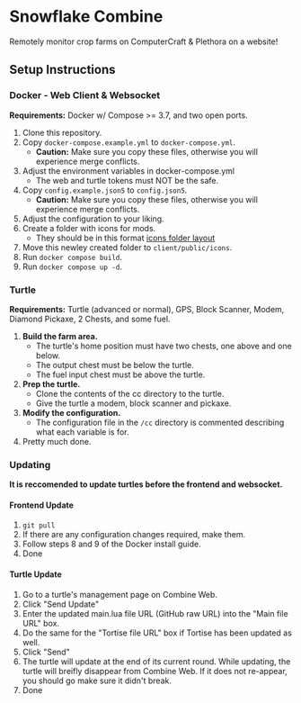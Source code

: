 # Snowflake Combine
Remotely monitor crop farms on ComputerCraft & Plethora on a website!
## Setup Instructions
### Docker - Web Client & Websocket
**Requirements:** Docker w/ Compose >= 3.7, and two open ports.
1. Clone this repository.
2. Copy `docker-compose.example.yml` to `docker-compose.yml`.
    - **Caution:** Make sure you copy these files, otherwise you will experience merge conflicts.
3. Adjust the environment variables in docker-compose.yml
    - The web and turtle tokens must NOT be the safe.
4. Copy `config.example.json5` to `config.json5`. 
    - **Caution:** Make sure you copy these files, otherwise you will experience merge conflicts.
5. Adjust the configuration to your liking.
6. Create a folder with icons for mods.
    - They should be in this format [icons folder layout](https://i.znepb.me/LDIH.png)
7. Move this newley created folder to `client/public/icons`.
8. Run `docker compose build`.
9. Run `docker compose up -d`.

### Turtle
**Requirements:** Turtle (advanced or normal), GPS, Block Scanner, Modem, Diamond Pickaxe, 2 Chests, and some fuel.
1. **Build the farm area.** 
    - The turtle's home position must have two chests, one above and one below.
    - The output chest must be below the turtle.
    - The fuel input chest must be above the turtle. 
1. **Prep the turtle.**
    - Clone the contents of the cc directory to the turtle. 
    - Give the turtle a modem, block scanner and pickaxe.
2. **Modify the configuration.**
    - The configuration file in the `/cc` directory is commented describing what each variable is for. 
4. Pretty much done.

### Updating
**It is reccomended to update turtles before the frontend and websocket.**
#### Frontend Update
1. `git pull`
2. If there are any configuration changes required, make them.
3. Follow steps 8 and 9 of the Docker install guide.
4. Done

#### Turtle Update
1. Go to a turtle's management page on Combine Web.
2. Click "Send Update"
3. Enter the updated main.lua file URL (GitHub raw URL) into the "Main file URL" box.
4. Do the same for the "Tortise file URL" box if Tortise has been updated as well.
5. Click "Send"
6. The turtle will update at the end of its current round. While updating, the turtle will breifly disappear from Combine Web. If it does not re-appear, you should go make sure it didn't break.
7. Done